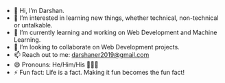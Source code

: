 - 👋 Hi, I’m Darshan.
- 👀 I’m interested in learning new things, whether technical, non-technical or untalkable.
- 🌱 I’m currently learning and working on Web Development and Machine Learning.
- 💞️ I’m looking to collaborate on Web Development projects.
- 📫 Reach out to me: darshaner2019@gmail.com
- 😄 Pronouns: He/Him/His 👨🏼‍🦰
- ⚡ Fun fact: Life is a fact. Making it fun becomes the fun fact!
